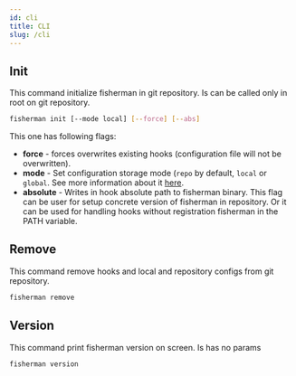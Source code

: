 ```yaml
---
id: cli
title: CLI
slug: /cli
---
```


## Init

This command initialize fisherman in git repository. Is can be called only in
root on git repository.

```bash
fisherman init [--mode local] [--force] [--abs]
```

This one has following flags:

- **force** - forces overwrites existing hooks (configuration file will not be
  overwritten).
- **mode** - Set configuration storage mode (`repo` by default, `local` or
  `global`. See more information about it
  [here](/docs/configuration/configuration-files#configuration-file-inheritance).
- **absolute** - Writes in hook absolute path to fisherman binary. This flag
  can be user for setup concrete version of fisherman in repository. Or it can
  be used for handling hooks without registration fisherman in the PATH variable.

## Remove

This command remove hooks and local and repository configs from git repository.

```bash
fisherman remove
```

## Version

This command print fisherman version on screen. Is has no params

```bash
fisherman version
```
